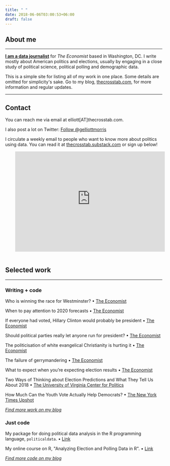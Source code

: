 ```yaml
---
title: " "
date: 2018-06-06T03:00:53+06:00
draft: false
---
```


## About me

---

**[I am a data journalist](https://mediadirectory.economist.com/people/g-elliott-morris-2/)** for _The Economist_ based in Washington, DC. I write mostly about American politics and elections, usually by engaging in a close study of political science, political polling and demographic data.

This is a simple site for listing all of my work in one place. Some details are omitted for simplicity's sake. Go to my blog, [thecrosstab.com](https://www.thecrosstab.com), for more information and regular updates.

<hr>

## Contact

You can reach me via email at elliott[AT]thecrosstab.com.

I also post a lot on Twitter: <a href="https://twitter.com/gelliottmorris?ref_src=twsrc%5Etfw" class="twitter-follow-button" data-show-count="true">Follow @gelliottmorris</a><script async src="https://platform.twitter.com/widgets.js" charset="utf-8"></script>

I circulate a weekly email to people who want to know more about politics using data. You can read it at [thecrosstab.substack.com](https://thecrosstab.substack.com) or sign up below!

<div style="padding-left:2rem; padding-right:2rem; max-width:100%">
<iframe width="480" height="320" src="https://thecrosstab.substack.com/embed" frameborder="0" scrolling="no"></iframe>
</div>

<br>

## Selected work

---

### Writing + code

Who is winning the race for Westminster? • [The Economist](https://www.economist.com/graphic-detail/2019/10/11/who-is-winning-the-race-for-westminster)

When to pay attention to 2020 forecasts • [The Economist](https://www.economist.com/democracy-in-america/2019/07/26/when-to-pay-attention-to-2020-forecasts)

If everyone had voted, Hillary Clinton would probably be president • [The Economist](https://www.economist.com/graphic-detail/2019/07/06/if-everyone-had-voted-hillary-clinton-would-probably-be-president)

Should political parties really let anyone run for president? • [The Economist](https://www.economist.com/united-states/2019/07/25/should-political-parties-really-let-anyone-run-for-president)

The politicisation of white evangelical Christianity is hurting it • [The Economist](https://www.economist.com/united-states/2019/02/28/the-politicisation-of-white-evangelical-christianity-is-hurting-it)

The failure of gerrymandering • [The Economist](https://www.economist.com/graphic-detail/2019/01/05/the-failure-of-gerrymandering)

What to expect when you’re expecting election results • [The Economist](https://www.economist.com/democracy-in-america/2018/11/05/what-to-expect-when-youre-expecting-election-results)

Two Ways of Thinking about Election Predictions and What They Tell Us About 2018 • [The University of Virginia Center for Politics](http://www.centerforpolitics.org/crystalball/articles/two-ways-of-thinking-about-election-predictions-and-what-they-tell-us-about-2018/)

How Much Can the Youth Vote Actually Help Democrats? • [The New York Times Upshot](https://www.nytimes.com/2017/09/14/upshot/how-much-can-the-youth-vote-actually-help-democrats.html)

_[Find more work on my blog](https://www.thecrosstab.com/writing/)_


### Just code

My package for doing political data analysis in the R programming language, `politicaldata`. • [Link](https://github.com/elliottmorris/politicaldata)

My online course on R, "Analyzing Election and Polling Data in R". • [Link](https://www.datacamp.com/courses/analyzing-election-and-polling-data-in-r)

_[Find more code on my blog](https://www.thecrosstab.com/project/)_
